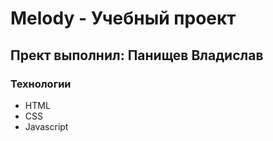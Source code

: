 # Melody - Учебный проект
## Прект выполнил: Панищев Владислав
### Технологии 
- HTML
- CSS
- Javascript

